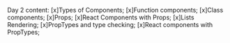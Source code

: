 Day 2 content:
[x]Types of Components;
[x]Function components;
[x]Class components;
[x]Props;
[x]React Components with Props;
[x]Lists Rendering;
[x]PropTypes and type checking;
[x]React components with PropTypes;
